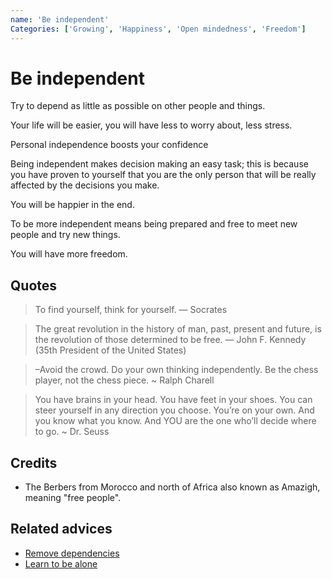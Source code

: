 ```yaml
---
name: 'Be independent'
Categories: ['Growing', 'Happiness', 'Open mindedness', 'Freedom']
---
```

# Be independent

Try to depend as little as possible on other people and things.

Your life will be easier, you will have less to worry about, less stress.

Personal independence boosts your confidence

Being independent makes decision making an easy task; this is because you have proven to yourself that you are the only person that will be really affected by the decisions you make.

You will be happier in the end.

To be more independent means being prepared and free to meet new people and try new things.

You will have more freedom.

## Quotes

> To find yourself, think for yourself.
> ― Socrates

> The great revolution in the history of man, past, present and future, is the revolution
of those determined to be free.
> ― John F. Kennedy (35th President of the United States)

> –Avoid the crowd. Do your own thinking independently. Be the chess player, not the chess piece. 
> ~ Ralph Charell

> You have brains in your head. You have feet in your shoes. You can steer yourself in any direction you choose. You’re on your own. And you know what you know. And YOU are the one who’ll decide where to go. 
> ~ Dr. Seuss

## Credits

- The Berbers from Morocco and north of Africa also known as Amazigh, meaning "free people".

## Related advices
- [Remove dependencies](../Remove%20dependencies/index.md)
- [Learn to be alone](../Learn%20to%20be%20alone/index.md)
